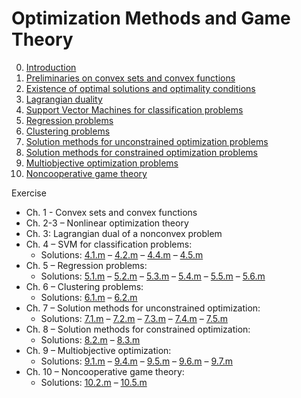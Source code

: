 # Optimization Methods and Game Theory

0. [Introduction](https://github.com/MarshaGomez/Optimization-Matlab-Exams/tree/master/Material/0-introduction.pdf)
1. [Preliminaries on convex sets and convex functions](https://github.com/MarshaGomez/Optimization-Matlab-Exams/tree/master/Material/1-convexity.pdf)
2. [Existence of optimal solutions and optimality conditions](https://github.com/MarshaGomez/Optimization-Matlab-Exams/tree/master/Material/2-existence_optimality.pdf)
3. [Lagrangian duality](https://github.com/MarshaGomez/Optimization-Matlab-Exams/tree/master/Material/3-duality.pdf)
4. [Support Vector Machines for classification problems](https://github.com/MarshaGomez/Optimization-Matlab-Exams/tree/master/Material/4-classification.pdf)
5. [Regression problems](https://github.com/MarshaGomez/Optimization-Matlab-Exams/tree/master/Material/5-regression.pdf)
6. [Clustering problems](https://github.com/MarshaGomez/Optimization-Matlab-Exams/tree/master/Material/6-clustering.pdf)
7. [Solution methods for unconstrained optimization problems](https://github.com/MarshaGomez/Optimization-Matlab-Exams/tree/master/Material/7-methods_uncon_opt.pdf)
8. [Solution methods for constrained optimization problems](https://github.com/MarshaGomez/Optimization-Matlab-Exams/tree/master/Material/8-methods_con_opt.pdf)
9. [Multiobjective optimization problems](https://github.com/MarshaGomez/Optimization-Matlab-Exams/tree/master/Material/9-multiobjective_opt.pdf)
10. [Noncooperative game theory](https://github.com/MarshaGomez/Optimization-Matlab-Exams/tree/master/Material/10-noncoop_gt.pdf)

Exercise 
* Ch. 1 - Convex sets and convex functions
* Ch. 2-3 – Nonlinear optimization theory
* Ch. 3: Lagrangian dual of a nonconvex problem
* Ch. 4 – SVM for classification problems:
  * Solutions: [4.1.m](https://github.com/MarshaGomez/Optimization-Matlab-Exams/blob/master/Practice/Chapter%204/Exercise_4_1.mlx) – [4.2.m](https://github.com/MarshaGomez/Optimization-Matlab-Exams/blob/master/Practice/Chapter%204/Exercise_4_2.mlx) – [4.4.m](https://github.com/MarshaGomez/Optimization-Matlab-Exams/blob/master/Practice/Chapter%204/Exercise_4_4.mlx) – [4.5.m](https://github.com/MarshaGomez/Optimization-Matlab-Exams/blob/master/Practice/Chapter%204/Exercise_4_5.mlx)
* Ch. 5 – Regression problems:
  * Solutions: [5.1.m](https://github.com/MarshaGomez/Optimization-Matlab-Exams/blob/master/Practice/Chapter%205/Exercise_5_1.mlx) – [5.2.m](https://github.com/MarshaGomez/Optimization-Matlab-Exams/blob/master/Practice/Chapter%205/Exercise_5_2.mlx) – [5.3.m](https://github.com/MarshaGomez/Optimization-Matlab-Exams/blob/master/Practice/Chapter%205/Exercise_5_3.mlx) – [5.4.m](https://github.com/MarshaGomez/Optimization-Matlab-Exams/blob/master/Practice/Chapter%205/Exercise_5_4.mlx) – [5.5.m](https://github.com/MarshaGomez/Optimization-Matlab-Exams/blob/master/Practice/Chapter%205/Exercise_5_5.mlx) – [5.6.m](https://github.com/MarshaGomez/Optimization-Matlab-Exams/blob/master/Practice/Chapter%205/Exercise_5_6.mlx)
* Ch. 6 – Clustering problems:
  * Solutions: [6.1.m](https://github.com/MarshaGomez/Optimization-Matlab-Exams/blob/master/Practice/Chapter%206/Exercise_6_1.mlx) – [6.2.m](https://github.com/MarshaGomez/Optimization-Matlab-Exams/blob/master/Practice/Chapter%206/Exercise_6_2.mlx)
* Ch. 7 – Solution methods for unconstrained optimization:
  * Solutions: [7.1.m](https://github.com/MarshaGomez/Optimization-Matlab-Exams/blob/master/Practice/Chapter%207/Exercise_7_1.mlx) – [7.2.m](https://github.com/MarshaGomez/Optimization-Matlab-Exams/blob/master/Practice/Chapter%207/Exercise_7_2.mlx) – [7.3.m](https://github.com/MarshaGomez/Optimization-Matlab-Exams/blob/master/Practice/Chapter%207/Exercise_7_3.mlx) – [7.4.m](https://github.com/MarshaGomez/Optimization-Matlab-Exams/blob/master/Practice/Chapter%207/Exercise_7_4.mlx) – [7.5.m](https://github.com/MarshaGomez/Optimization-Matlab-Exams/blob/master/Practice/Chapter%207/Exercise_7_5.mlx)
* Ch. 8 – Solution methods for constrained optimization:
  * Solutions: [8.2.m](https://github.com/MarshaGomez/Optimization-Matlab-Exams/blob/master/Practice/Chapter%208/Exercise_8_2.mlx) – [8.3.m](https://github.com/MarshaGomez/Optimization-Matlab-Exams/blob/master/Practice/Chapter%208/Exercise_8_3.mlx)
* Ch. 9 – Multiobjective optimization:
  * Solutions: [9.1.m](https://github.com/MarshaGomez/Optimization-Matlab-Exams/blob/master/Practice/Chapter%209/Exercise_9_1.mlx) – [9.4.m](https://github.com/MarshaGomez/Optimization-Matlab-Exams/blob/master/Practice/Chapter%209/Exercise_9_4.mlx) – [9.5.m](https://github.com/MarshaGomez/Optimization-Matlab-Exams/blob/master/Practice/Chapter%209/Exercise_9_5.mlx) – [9.6.m](https://github.com/MarshaGomez/Optimization-Matlab-Exams/blob/master/Practice/Chapter%209/Exercise_9_6.mlx) – [9.7.m](https://github.com/MarshaGomez/Optimization-Matlab-Exams/blob/master/Practice/Chapter%209/Exercise_9_7.mlx)
* Ch. 10 – Noncooperative game theory:
  * Solutions: [10.2.m](https://github.com/MarshaGomez/Optimization-Matlab-Exams/blob/master/Practice/Chapter%2010/Exercise_10_2.mlx) – [10.5.m](https://github.com/MarshaGomez/Optimization-Matlab-Exams/blob/master/Practice/Chapter%2010/Exercise_10_5.mlx) 
